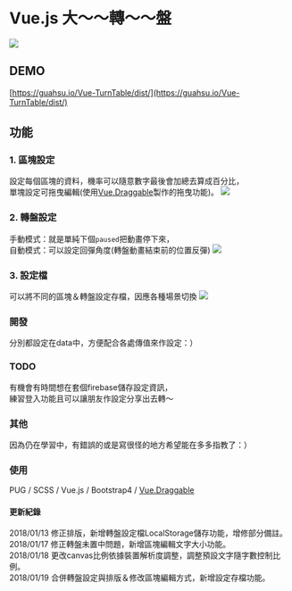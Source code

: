 # Vue.js 大～～轉～～盤
![](https://guahsu.io/2018/01/vue-turntable/Vue-TurnTable-1.png) 

## DEMO
[https://guahsu.io/Vue-TurnTable/dist/](https://guahsu.io/Vue-TurnTable/dist/)

## 功能
### 1. 區塊設定
設定每個區塊的資料，機率可以隨意數字最後會加總去算成百分比，  
單塊設定可拖曳編輯(使用[Vue.Draggable](https://github.com/SortableJS/Vue.Draggable)製作的拖曳功能)。
![](https://guahsu.io/2018/01/vue-turntable/Vue-TurnTable-2.png) 

### 2. 轉盤設定
手動模式：就是單純下個`paused`把動畫停下來，  
自動模式：可以設定回彈角度(轉盤動畫結束前的位置反彈)
![](https://guahsu.io/2018/01/vue-turntable/Vue-TurnTable-3.png) 

### 3. 設定檔
可以將不同的區塊＆轉盤設定存檔，因應各種場景切換
![](https://guahsu.io/2018/01/vue-turntable/Vue-TurnTable-4.png) 

### 開發
分別都設定在data中，方便配合各處傳值來作設定：）

### TODO
有機會有時間想在套個firebase儲存設定資訊，  
練習登入功能且可以讓朋友作設定分享出去轉～

### 其他
因為仍在學習中，有錯誤的或是寫很怪的地方希望能在多多指教了：）

### 使用
PUG / SCSS / Vue.js / Bootstrap4 / [Vue.Draggable](https://github.com/SortableJS/Vue.Draggable)

#### 更新紀錄
2018/01/13 修正排版，新增轉盤設定檔LocalStorage儲存功能，增修部分備註。  
2018/01/17 修正轉盤未置中問題，新增區塊編輯文字大小功能。  
2018/01/18 更改canvas比例依據裝置解析度調整，調整預設文字隨字數控制比例。  
2018/01/19 合併轉盤設定與排版＆修改區塊編輯方式，新增設定存檔功能。